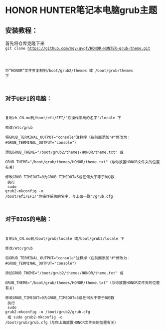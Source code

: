 HONOR HUNTER笔记本电脑grub主题
=
安装教程：<br>
-
首先将仓库克隆下来<br>
<code>git clone https://github.com/mgy-qyqf/HONOR-HUNTER-grub-theme.git <br>

将“HONOR”文件夹复制到/boot/grub2/themes 或 /boot/grub/themes 下<br>

对于UEFI的电脑：<br>
-
复制zh_CN.mo到/boot/efi/EFI/"你操作系统的名字"/locale 下<br>
修改/etc/grub<br>
将GRUB_TERMINAL_OUTPUT="console"注释掉（在前面添加"#"修改为：#GRUB_TERMINAL_OUTPUT="console"）<br>
添加GRUB_THEME="/boot/grub2/themes/HONOR/theme.txt" 或<br>
GRUB_THEME="/boot/grub/themes/HONOR/theme.txt"（与你放置HONOR文件夹的位置有关）<br>
修改GRUB_TIMEOUT=0为GRUB_TIMEOUT=5或任何大于等于0的数<br>
执行<br>
sudo grub2-mkconfig -o /boot/efi/EFI/"你操作系统的名字，与上面一致"/grub.cfg<br>

对于BIOS的电脑：<br>
-
复制zh_CN.mo到/boot/grub/locale 或/boot/grub2/locale 下<br>
修改/etc/grub<br>
将GRUB_TERMINAL_OUTPUT="console"注释掉（在前面添加"#"修改为：#GRUB_TERMINAL_OUTPUT="console"）<br>
添加GRUB_THEME="/boot/grub2/themes/HONOR/theme.txt" 或<br>
GRUB_THEME="/boot/grub/themes/HONOR/theme.txt"（与你放置HONOR文件夹的位置有关）<br>
修改GRUB_TIMEOUT=0为GRUB_TIMEOUT=5或任何大于等于0的数<br>
执行<br>
sudo grub2-mkconfig -o /boot/grub2/grub.cfg<br>
或
sudo grub2-mkconfig -o /boot/grub/grub.cfg（与你上面放置HONOR文件夹的位置有关）<br>
